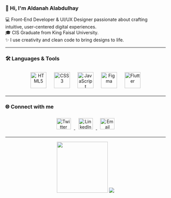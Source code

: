 ### 👋 Hi, I'm Aldanah Alabdulhay

💻 Front-End Developer & UI/UX Designer passionate about crafting intuitive, user-centered digital experiences.  
🎓 CIS Graduate from King Faisal University.  
✨ I use creativity and clean code to bring designs to life.

---

### 🛠 Languages & Tools  

<p align="center">
  <img src="https://cdn.jsdelivr.net/gh/devicons/devicon/icons/html5/html5-original.svg" width="50" height="50" alt="HTML5" style="margin: 10px;" />
  <img src="https://cdn.jsdelivr.net/gh/devicons/devicon/icons/css3/css3-original.svg" width="50" height="50" alt="CSS3" style="margin: 10px;" />
  <img src="https://cdn.jsdelivr.net/gh/devicons/devicon/icons/javascript/javascript-original.svg" width="50" height="50" alt="JavaScript" style="margin: 10px;" />
  <img src="https://cdn.jsdelivr.net/gh/devicons/devicon/icons/figma/figma-original.svg" width="50" height="50" alt="Figma" style="margin: 10px;" />
  <img src="https://cdn.jsdelivr.net/gh/devicons/devicon/icons/flutter/flutter-original.svg" width="50" height="50" alt="Flutter" style="margin: 10px;" />
</p>

---

### 🌐 Connect with me

<p align="center">
  <a href="https://x.com/Dan_abd20" target="_blank">
    <img src="https://raw.githubusercontent.com/rahuldkjain/github-profile-readme-generator/master/src/images/icons/Social/twitter.svg" alt="Twitter" height="35" width="45" style="margin: 10px;" />
  </a>
  <a href="https://www.linkedin.com/in/YourLinkedInUsername/" target="_blank">
    <img src="https://raw.githubusercontent.com/rahuldkjain/github-profile-readme-generator/master/src/images/icons/Social/linked-in-alt.svg" alt="LinkedIn" height="35" width="45" style="margin: 10px;" />
  </a>
  <a href="mailto:dan_abd20@hotmail.com" target="_blank">
    <img src="https://cdn-icons-png.flaticon.com/512/732/732200.png" alt="Email" height="35" width="45" style="margin: 10px;" />
  </a>
</p>

---

<p align="center">
  <img src="https://github-readme-stats.vercel.app/api?username=Aldanah20&show_icons=true&theme=tokyonight&hide_border=true" height="160px" />
  <img src="https://github-readme-stats.vercel.app/api/top-langs/?username=Aldanah20&layout=compact&theme=tokyonight&hide_border=true&langs_count=4&custom_title=My%20Main%20Languages&hide=c%2B%2B,python,java,CMake" />
</p>


